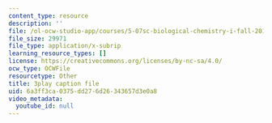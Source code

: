 ```yaml
---
content_type: resource
description: ''
file: /ol-ocw-studio-app/courses/5-07sc-biological-chemistry-i-fall-2013/6a3ff3ca0375dd276d26343657d3e0a8_61ZVXmh6ae0.srt
file_size: 29971
file_type: application/x-subrip
learning_resource_types: []
license: https://creativecommons.org/licenses/by-nc-sa/4.0/
ocw_type: OCWFile
resourcetype: Other
title: 3play caption file
uid: 6a3ff3ca-0375-dd27-6d26-343657d3e0a8
video_metadata:
  youtube_id: null
---
```

